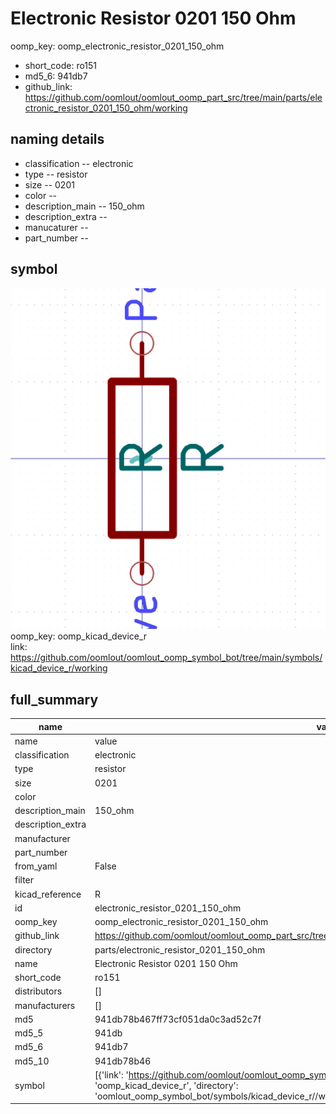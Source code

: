 # Electronic Resistor 0201 150 Ohm
oomp_key: oomp_electronic_resistor_0201_150_ohm 

  
* short_code: ro151
* md5_6: 941db7  
* github_link: https://github.com/oomlout/oomlout_oomp_part_src/tree/main/parts/electronic_resistor_0201_150_ohm/working  
## naming details
* classification -- electronic
* type -- resistor
* size -- 0201
* color -- 
* description_main -- 150_ohm
* description_extra -- 
* manucaturer -- 
* part_number -- 



## symbol

![](symbol/0/working/working_600.png)  
oomp_key: oomp_kicad_device_r  
link: https://github.com/oomlout/oomlout_oomp_symbol_bot/tree/main/symbols/kicad_device_r/working  


## full_summary
| name | value | 
| --- | --- | 
| name | value | 
| classification | electronic | 
| type | resistor | 
| size | 0201 | 
| color |  | 
| description_main | 150_ohm | 
| description_extra |  | 
| manufacturer |  | 
| part_number |  | 
| from_yaml | False | 
| filter |  | 
| kicad_reference | R | 
| id | electronic_resistor_0201_150_ohm | 
| oomp_key | oomp_electronic_resistor_0201_150_ohm | 
| github_link | https://github.com/oomlout/oomlout_oomp_part_src/tree/main/parts/electronic_resistor_0201_150_ohm/working | 
| directory | parts/electronic_resistor_0201_150_ohm | 
| name | Electronic Resistor 0201 150 Ohm | 
| short_code | ro151 | 
| distributors | [] | 
| manufacturers | [] | 
| md5 | 941db78b467ff73cf051da0c3ad52c7f | 
| md5_5 | 941db | 
| md5_6 | 941db7 | 
| md5_10 | 941db78b46 | 
| symbol | [{'link': 'https://github.com/oomlout/oomlout_oomp_symbol_bot/tree/main/symbols/kicad_device_r', 'oomp_key': 'oomp_kicad_device_r', 'directory': 'oomlout_oomp_symbol_bot/symbols/kicad_device_r//working/working.kicad_sym'}] | 
